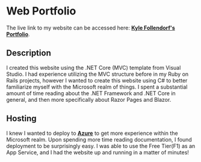 # Web Portfolio
The live link to my website can be accessed here: <b><a href=https://kylefollendorf.azurewebsites.net/> Kyle Follendorf's Portfolio</a></b>.

## Description
I created this website using the .NET Core (MVC) template from Visual Studio. I had experience utilizing the MVC structure before in my Ruby on Rails projects,
however I wanted to create this website using C# to better familiarize myself with the Microsoft realm of things. I spent a substantial amount of time reading about the .NET Framework and .NET Core in general, and then more specifically about Razor Pages and Blazor.

## Hosting
I knew I wanted to deploy to <b><a href=https://azure.microsoft.com/en-us/> Azure</a></b> to get more experience within the Microsoft realm. Upon spending more time reading documentation, I found deployment to be surprisingly easy. I was able to use the Free Tier(F1) as an App Service, and I had the website up and running in a matter of minutes!
